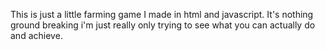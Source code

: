 This is just a little farming game I made in html and javascript. It's nothing ground breaking i'm just really only trying to see what you can actually do and achieve.
